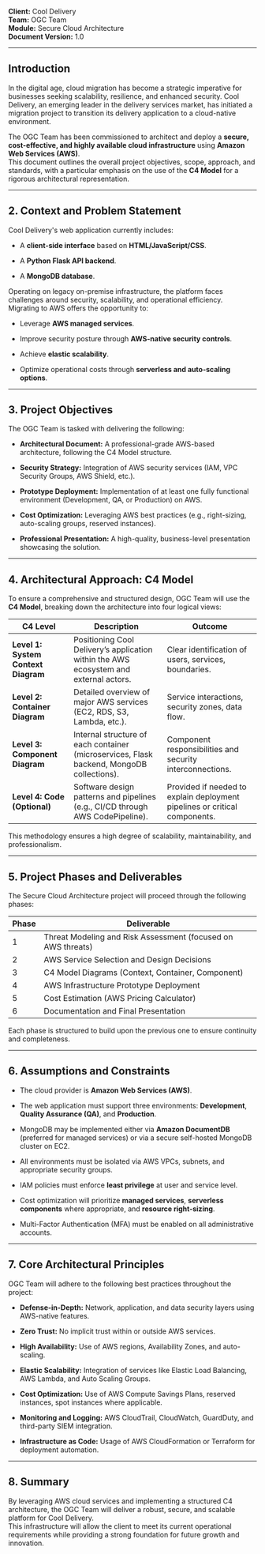 

**Client:** Cool Delivery  
**Team:** OGC Team  
**Module:** Secure Cloud Architecture  
**Document Version:** 1.0  

---

## Introduction

In the digital age, cloud migration has become a strategic imperative for businesses seeking scalability, resilience, and enhanced security. Cool Delivery, an emerging leader in the delivery services market, has initiated a migration project to transition its delivery application to a cloud-native environment.

The OGC Team has been commissioned to architect and deploy a **secure, cost-effective, and highly available cloud infrastructure** using **Amazon Web Services (AWS)**.  
This document outlines the overall project objectives, scope, approach, and standards, with a particular emphasis on the use of the **C4 Model** for a rigorous architectural representation.

---

## 2. Context and Problem Statement

Cool Delivery's web application currently includes:

- A **client-side interface** based on **HTML/JavaScript/CSS**.
    
- A **Python Flask API backend**.
    
- A **MongoDB database**.
    

Operating on legacy on-premise infrastructure, the platform faces challenges around security, scalability, and operational efficiency.  
Migrating to AWS offers the opportunity to:

- Leverage **AWS managed services**.
    
- Improve security posture through **AWS-native security controls**.
    
- Achieve **elastic scalability**.
    
- Optimize operational costs through **serverless and auto-scaling options**.
    

---

## 3. Project Objectives

The OGC Team is tasked with delivering the following:

- **Architectural Document:** A professional-grade AWS-based architecture, following the C4 Model structure.
    
- **Security Strategy:** Integration of AWS security services (IAM, VPC Security Groups, AWS Shield, etc.).
    
- **Prototype Deployment:** Implementation of at least one fully functional environment (Development, QA, or Production) on AWS.
    
- **Cost Optimization:** Leveraging AWS best practices (e.g., right-sizing, auto-scaling groups, reserved instances).
    
- **Professional Presentation:** A high-quality, business-level presentation showcasing the solution.
    

---

## 4. Architectural Approach: **C4 Model**

To ensure a comprehensive and structured design, OGC Team will use the **C4 Model**, breaking down the architecture into four logical views:

| C4 Level                            | Description                                                                               | Outcome                                                                    |
| ----------------------------------- | ----------------------------------------------------------------------------------------- | -------------------------------------------------------------------------- |
| **Level 1: System Context Diagram** | Positioning Cool Delivery’s application within the AWS ecosystem and external actors.     | Clear identification of users, services, boundaries.                       |
| **Level 2: Container Diagram**      | Detailed overview of major AWS services (EC2, RDS, S3, Lambda, etc.).                     | Service interactions, security zones, data flow.                           |
| **Level 3: Component Diagram**      | Internal structure of each container (microservices, Flask backend, MongoDB collections). | Component responsibilities and security interconnections.                  |
| **Level 4: Code (Optional)**        | Software design patterns and pipelines (e.g., CI/CD through AWS CodePipeline).            | Provided if needed to explain deployment pipelines or critical components. |
This methodology ensures a high degree of scalability, maintainability, and professionalism.

---

## 5. Project Phases and Deliverables

The Secure Cloud Architecture project will proceed through the following phases:

|Phase|Deliverable|
|---|---|
|1|Threat Modeling and Risk Assessment (focused on AWS threats)|
|2|AWS Service Selection and Design Decisions|
|3|C4 Model Diagrams (Context, Container, Component)|
|4|AWS Infrastructure Prototype Deployment|
|5|Cost Estimation (AWS Pricing Calculator)|
|6|Documentation and Final Presentation|
Each phase is structured to build upon the previous one to ensure continuity and completeness.

---

## 6. Assumptions and Constraints

- The cloud provider is **Amazon Web Services (AWS)**.
    
- The web application must support three environments: **Development**, **Quality Assurance (QA)**, and **Production**.
    
- MongoDB may be implemented either via **Amazon DocumentDB** (preferred for managed services) or via a secure self-hosted MongoDB cluster on EC2.
    
- All environments must be isolated via AWS VPCs, subnets, and appropriate security groups.
    
- IAM policies must enforce **least privilege** at user and service level.
    
- Cost optimization will prioritize **managed services**, **serverless components** where appropriate, and **resource right-sizing**.
    
- Multi-Factor Authentication (MFA) must be enabled on all administrative accounts.
    

---

## 7. Core Architectural Principles

OGC Team will adhere to the following best practices throughout the project:

- **Defense-in-Depth:** Network, application, and data security layers using AWS-native features.
    
- **Zero Trust:** No implicit trust within or outside AWS services.
    
- **High Availability:** Use of AWS regions, Availability Zones, and auto-scaling.
    
- **Elastic Scalability:** Integration of services like Elastic Load Balancing, AWS Lambda, and Auto Scaling Groups.
    
- **Cost Optimization:** Use of AWS Compute Savings Plans, reserved instances, spot instances where applicable.
    
- **Monitoring and Logging:** AWS CloudTrail, CloudWatch, GuardDuty, and third-party SIEM integration.
    
- **Infrastructure as Code:** Usage of AWS CloudFormation or Terraform for deployment automation.
    

---

## 8. Summary

By leveraging AWS cloud services and implementing a structured C4 architecture, the OGC Team will deliver a robust, secure, and scalable platform for Cool Delivery.  
This infrastructure will allow the client to meet its current operational requirements while providing a strong foundation for future growth and innovation.